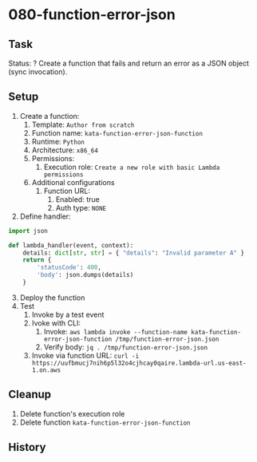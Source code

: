 # 080-function-error-json

## Task
Status: ?
Create a function that fails and return an error as a JSON object (sync invocation).

## Setup
1. Create a function:
	1. Template: `Author from scratch`
	2. Function name: `kata-function-error-json-function`
	3. Runtime: `Python`
	4. Architecture: `x86_64`
	5. Permissions:
		1. Execution role: `Create a new role with basic Lambda permissions`
	6. Additional configurations
		1. Function URL: 
			1. Enabled: true
			2. Auth type: `NONE`
2. Define handler:
```python
import json

def lambda_handler(event, context):
    details: dict[str, str] = { "details": "Invalid parameter A" }
    return {
        'statusCode': 400,
        'body': json.dumps(details)
    }
```
3. Deploy the function
4. Test
	1. Invoke by a test event
	2. Ivoke with CLI: 
		1. Invoke: `aws lambda invoke --function-name kata-function-error-json-function /tmp/function-error-json.json`
		2. Verify body: `jq . /tmp/function-error-json.json`
	3. Invoke via function URL: `curl -i https://uufbmucj7nih6p5l32o4cjhcay0qaire.lambda-url.us-east-1.on.aws`

## Cleanup
1. Delete function's execution role
2. Delete function `kata-function-error-json-function`

## History
